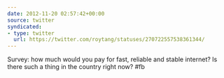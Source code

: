 ```yaml
---
date: 2012-11-20 02:57:42+00:00
source: twitter
syndicated:
- type: twitter
  url: https://twitter.com/roytang/statuses/270722557538361344/
---
```


Survey: how much would you pay for fast, reliable and stable internet? Is there such a thing in the country right now? #fb